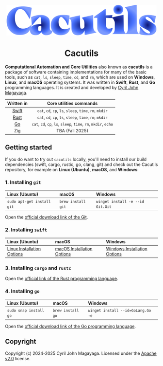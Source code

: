 <p align="center">
  <a href="https://github.com/Magayaga/Cacutils">
    <img src="brands/cacutils-logo.svg" alt="Cacutils logo" width="auto" height="100">
  </a>
</p>
<h1 align="center">Cacutils</h1>

**Computational Automation and Core Utilities** also known as **cacutils** is a package of software containing implementations for many of the basic tools, such as `cat`, `ls`, `sleep`, `time`, `cd`, and `rm`, which are used on **Windows**, **Linux**, and **macOS** operating systems. It was written in **Swift**, **Rust**, and **Go** programming languages. It is created and developed by [Cyril John Magayaga](https://github.com/Magayaga).

|             Written in                      | Core utilities commands                       |
|:-------------------------------------------:|:---------------------------------------------:|
| [Swift](https://swift.org)                  | `cat`, `cd`, `cp`, `ls`, `sleep`, `time`, `rm`, `mkdir` |
| [Rust](https://rustlang.org)                | `cat`, `cd`, `cp`, `ls`, `sleep`, `time`, `rm`, `mkdir` |
| [Go](https://go.dev)                        | `cat`, `cd`, `cp`, `ls`, `sleep`, `time`, `rm`, `mkdir`, `echo` |
| Zig | TBA (Fall 2025) |

## Getting started
If you do want to try out `cacutils` locally, you'll need to install our build dependencies (swift, cargo, rustic, go, clang, git) and check out the Cacutils repository, for example on **Linux (Ubuntu)**, **macOS**, and **Windows**:

### 1. Installing `git`
  | Linux (Ubuntu)             | macOS              | Windows                          |
  |:---------------------------|:-------------------|:---------------------------------|
  | `sudo apt-get install git` | `brew install git` | `winget install -e --id Git.Git` |

Open the [official download link of the Git](https://git-scm.com/download/).

### 2. Installing `swift`
  | Linux (Ubuntu)             | macOS              | Windows                          |
  |:---------------------------|:-------------------|:---------------------------------|
  | [Linux Installation Options](https://www.swift.org/install/linux/) | [macOS Installation Options](https://www.swift.org/install/macos/) | [Windows Installation Options](https://www.swift.org/install/windows/)

### 3. Installing `cargo` and `rustc`
Open the [official link of the Rust programming language](https://rustlang.org/).

### 4. Installing `go`
  | Linux (Ubuntu)             | macOS              | Windows                                 |
  |:---------------------------|:-------------------|:----------------------------------------|
  | `sudo snap install go`     | `brew install go`  | `winget install --id=GoLang.Go  -e`     |

Open the [official download link of the Go programming language](https://go.dev/dl/).

## Copyright

Copyright (c) 2024-2025 Cyril John Magayaga. Licensed under the [Apache v2.0](LICENSE) license.
